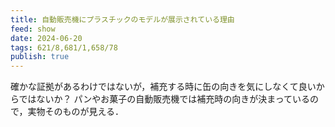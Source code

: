 ```yaml
---
title: 自動販売機にプラスチックのモデルが展示されている理由
feed: show
date: 2024-06-20
tags: 621/8,681/1,658/78
publish: true
---
```

確かな証拠があるわけではないが，補充する時に缶の向きを気にしなくて良いからではないか？
パンやお菓子の自動販売機では補充時の向きが決まっているので，実物そのものが見える．
